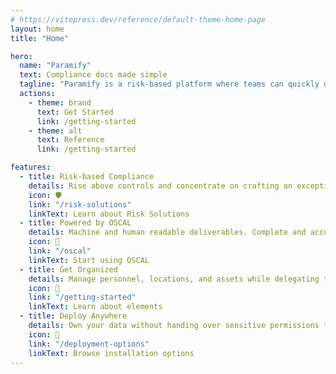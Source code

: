 ```yaml
---
# https://vitepress.dev/reference/default-theme-home-page
layout: home
title: "Home"

hero:
  name: "Paramify"
  text: Compliance docs made simple
  tagline: "Paramify is a risk-based platform where teams can quickly organize a security strategy and automate compliance deliverables."
  actions:
    - theme: brand
      text: Get Started
      link: /getting-started
    - theme: alt
      text: Reference
      link: /getting-started

features:
  - title: Risk-based Compliance
    details: Rise above controls and concentrate on crafting an exceptional security strategy.
    icon: 🛡️
    link: "/risk-solutions"
    linkText: Learn about Risk Solutions
  - title: Powered by OSCAL
    details: Machine and human readable deliverables. Complete and accurate every time.
    icon: 🤖
    link: "/oscal"
    linkText: Start using OSCAL
  - title: Get Organized
    details: Manage personnel, locations, and assets while delegating tasks and responsibilities.
    icon: 📝
    link: "/getting-started"
    linkText: Learn about elements
  - title: Deploy Anywhere
    details: Own your data without handing over sensitive permissions to privileged agents.
    icon: 🚀
    link: "/deployment-options"
    linkText: Browse installation options
---
```


